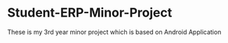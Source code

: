 # Student-ERP-Minor-Project
These is my 3rd year minor project which is based on Android Application
